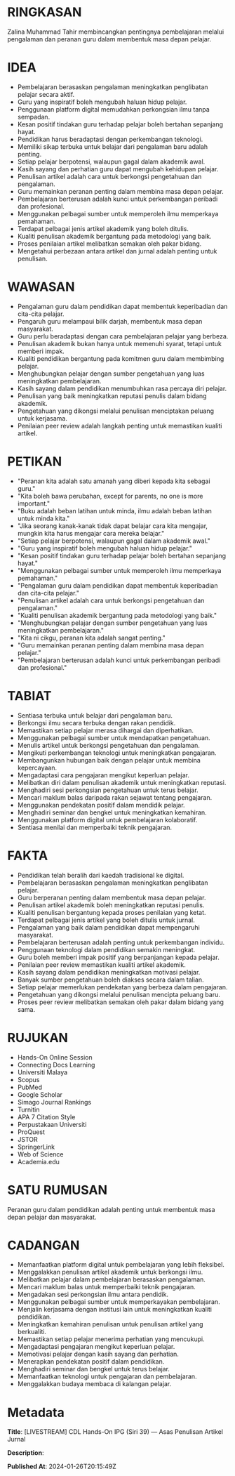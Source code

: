 # RINGKASAN
Zalina Muhammad Tahir membincangkan pentingnya pembelajaran melalui pengalaman dan peranan guru dalam membentuk masa depan pelajar.

# IDEA
- Pembelajaran berasaskan pengalaman meningkatkan penglibatan pelajar secara aktif.
- Guru yang inspiratif boleh mengubah haluan hidup pelajar.
- Penggunaan platform digital memudahkan perkongsian ilmu tanpa sempadan.
- Kesan positif tindakan guru terhadap pelajar boleh bertahan sepanjang hayat.
- Pendidikan harus beradaptasi dengan perkembangan teknologi.
- Memiliki sikap terbuka untuk belajar dari pengalaman baru adalah penting.
- Setiap pelajar berpotensi, walaupun gagal dalam akademik awal.
- Kasih sayang dan perhatian guru dapat mengubah kehidupan pelajar.
- Penulisan artikel adalah cara untuk berkongsi pengetahuan dan pengalaman.
- Guru memainkan peranan penting dalam membina masa depan pelajar.
- Pembelajaran berterusan adalah kunci untuk perkembangan peribadi dan profesional.
- Menggunakan pelbagai sumber untuk memperoleh ilmu memperkaya pemahaman.
- Terdapat pelbagai jenis artikel akademik yang boleh ditulis.
- Kualiti penulisan akademik bergantung pada metodologi yang baik.
- Proses penilaian artikel melibatkan semakan oleh pakar bidang.
- Mengetahui perbezaan antara artikel dan jurnal adalah penting untuk penulisan.

# WAWASAN
- Pengalaman guru dalam pendidikan dapat membentuk keperibadian dan cita-cita pelajar.
- Pengaruh guru melampaui bilik darjah, membentuk masa depan masyarakat.
- Guru perlu beradaptasi dengan cara pembelajaran pelajar yang berbeza.
- Penulisan akademik bukan hanya untuk memenuhi syarat, tetapi untuk memberi impak.
- Kualiti pendidikan bergantung pada komitmen guru dalam membimbing pelajar.
- Menghubungkan pelajar dengan sumber pengetahuan yang luas meningkatkan pembelajaran.
- Kasih sayang dalam pendidikan menumbuhkan rasa percaya diri pelajar.
- Penulisan yang baik meningkatkan reputasi penulis dalam bidang akademik.
- Pengetahuan yang dikongsi melalui penulisan menciptakan peluang untuk kerjasama.
- Penilaian peer review adalah langkah penting untuk memastikan kualiti artikel.

# PETIKAN
- "Peranan kita adalah satu amanah yang diberi kepada kita sebagai guru."
- "Kita boleh bawa perubahan, except for parents, no one is more important."
- "Buku adalah beban latihan untuk minda, ilmu adalah beban latihan untuk minda kita."
- "Jika seorang kanak-kanak tidak dapat belajar cara kita mengajar, mungkin kita harus mengajar cara mereka belajar."
- "Setiap pelajar berpotensi, walaupun gagal dalam akademik awal."
- "Guru yang inspiratif boleh mengubah haluan hidup pelajar."
- "Kesan positif tindakan guru terhadap pelajar boleh bertahan sepanjang hayat."
- "Menggunakan pelbagai sumber untuk memperoleh ilmu memperkaya pemahaman."
- "Pengalaman guru dalam pendidikan dapat membentuk keperibadian dan cita-cita pelajar."
- "Penulisan artikel adalah cara untuk berkongsi pengetahuan dan pengalaman."
- "Kualiti penulisan akademik bergantung pada metodologi yang baik."
- "Menghubungkan pelajar dengan sumber pengetahuan yang luas meningkatkan pembelajaran."
- "Kita ni cikgu, peranan kita adalah sangat penting."
- "Guru memainkan peranan penting dalam membina masa depan pelajar."
- "Pembelajaran berterusan adalah kunci untuk perkembangan peribadi dan profesional."

# TABIAT
- Sentiasa terbuka untuk belajar dari pengalaman baru.
- Berkongsi ilmu secara terbuka dengan rakan pendidik.
- Memastikan setiap pelajar merasa dihargai dan diperhatikan.
- Menggunakan pelbagai sumber untuk mendapatkan pengetahuan.
- Menulis artikel untuk berkongsi pengetahuan dan pengalaman.
- Mengikuti perkembangan teknologi untuk meningkatkan pengajaran.
- Membangunkan hubungan baik dengan pelajar untuk membina kepercayaan.
- Mengadaptasi cara pengajaran mengikut keperluan pelajar.
- Melibatkan diri dalam penulisan akademik untuk meningkatkan reputasi.
- Menghadiri sesi perkongsian pengetahuan untuk terus belajar.
- Mencari maklum balas daripada rakan sejawat tentang pengajaran.
- Menggunakan pendekatan positif dalam mendidik pelajar.
- Menghadiri seminar dan bengkel untuk meningkatkan kemahiran.
- Menggunakan platform digital untuk pembelajaran kolaboratif.
- Sentiasa menilai dan memperbaiki teknik pengajaran.

# FAKTA
- Pendidikan telah beralih dari kaedah tradisional ke digital.
- Pembelajaran berasaskan pengalaman meningkatkan penglibatan pelajar.
- Guru berperanan penting dalam membentuk masa depan pelajar.
- Penulisan artikel akademik boleh meningkatkan reputasi penulis.
- Kualiti penulisan bergantung kepada proses penilaian yang ketat.
- Terdapat pelbagai jenis artikel yang boleh ditulis untuk jurnal.
- Pengalaman yang baik dalam pendidikan dapat mempengaruhi masyarakat.
- Pembelajaran berterusan adalah penting untuk perkembangan individu.
- Penggunaan teknologi dalam pendidikan semakin meningkat.
- Guru boleh memberi impak positif yang berpanjangan kepada pelajar.
- Penilaian peer review memastikan kualiti artikel akademik.
- Kasih sayang dalam pendidikan meningkatkan motivasi pelajar.
- Banyak sumber pengetahuan boleh diakses secara dalam talian.
- Setiap pelajar memerlukan pendekatan yang berbeza dalam pengajaran.
- Pengetahuan yang dikongsi melalui penulisan mencipta peluang baru.
- Proses peer review melibatkan semakan oleh pakar dalam bidang yang sama.

# RUJUKAN
- Hands-On Online Session
- Connecting Docs Learning
- Universiti Malaya
- Scopus
- PubMed
- Google Scholar
- Simago Journal Rankings
- Turnitin
- APA 7 Citation Style
- Perpustakaan Universiti
- ProQuest
- JSTOR
- SpringerLink
- Web of Science
- Academia.edu

# SATU RUMUSAN
Peranan guru dalam pendidikan adalah penting untuk membentuk masa depan pelajar dan masyarakat.

# CADANGAN
- Memanfaatkan platform digital untuk pembelajaran yang lebih fleksibel.
- Menggalakkan penulisan artikel akademik untuk berkongsi ilmu.
- Melibatkan pelajar dalam pembelajaran berasaskan pengalaman.
- Mencari maklum balas untuk memperbaiki teknik pengajaran.
- Mengadakan sesi perkongsian ilmu antara pendidik.
- Menggunakan pelbagai sumber untuk memperkayakan pembelajaran.
- Menjalin kerjasama dengan institusi lain untuk meningkatkan kualiti pendidikan.
- Meningkatkan kemahiran penulisan untuk penulisan artikel yang berkualiti.
- Memastikan setiap pelajar menerima perhatian yang mencukupi.
- Mengadaptasi pengajaran mengikut keperluan pelajar.
- Memotivasi pelajar dengan kasih sayang dan perhatian.
- Menerapkan pendekatan positif dalam pendidikan.
- Menghadiri seminar dan bengkel untuk terus belajar.
- Memanfaatkan teknologi untuk pengajaran dan pembelajaran.
- Menggalakkan budaya membaca di kalangan pelajar.

# Metadata
**Title**: [LIVESTREAM] CDL Hands-On IPG (Siri 39) — Asas Penulisan Artikel Jurnal

**Description**: 

**Published At**: 2024-01-26T20:15:49Z